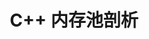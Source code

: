 ---
title: C++ 内存池剖析
tags: ['C++', '内存池']
index_img: /img/Blog-Logo/C++_MySQL_ConnectionPool.jpg
banner_img: /img/Post-Banner/01.blogs/1296328.jpg
---